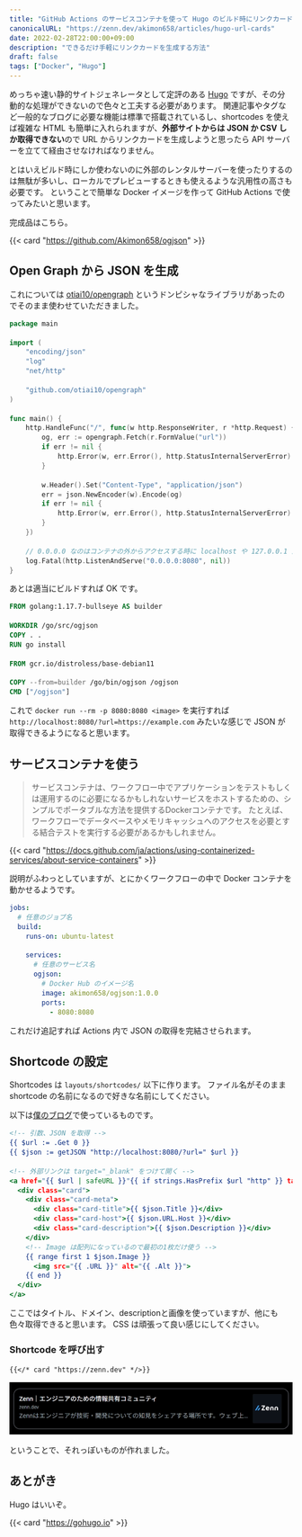 ```yaml
---
title: "GitHub Actions のサービスコンテナを使って Hugo のビルド時にリンクカードを生成する"
canonicalURL: "https://zenn.dev/akimon658/articles/hugo-url-cards"
date: 2022-02-28T22:00:00+09:00
description: "できるだけ手軽にリンクカードを生成する方法"
draft: false
tags: ["Docker", "Hugo"]
---
```


めっちゃ速い静的サイトジェネレータとして定評のある [Hugo](https://gohugo.io) ですが、その分動的な処理ができないので色々と工夫する必要があります。
関連記事やタグなど一般的なブログに必要な機能は標準で搭載されているし、shortcodes を使えば複雑な HTML も簡単に入れられますが、**外部サイトからは JSON か CSV しか取得できない**ので URL からリンクカードを生成しようと思ったら API サーバーを立てて経由させなければなりません。

とはいえビルド時にしか使わないのに外部のレンタルサーバーを使ったりするのは無駄が多いし、ローカルでプレビューするときも使えるような汎用性の高さも必要です。
ということで簡単な Docker イメージを作って GitHub Actions で使ってみたいと思います。

完成品はこちら。

{{< card "https://github.com/Akimon658/ogjson" >}}

## Open Graph から JSON を生成

これについては [otiai10/opengraph](https://github.com/otiai10/opengraph) というドンピシャなライブラリがあったのでそのまま使わせていただきました。

```go
package main

import (
	"encoding/json"
	"log"
	"net/http"

	"github.com/otiai10/opengraph"
)

func main() {
	http.HandleFunc("/", func(w http.ResponseWriter, r *http.Request) {
		og, err := opengraph.Fetch(r.FormValue("url"))
		if err != nil {
			http.Error(w, err.Error(), http.StatusInternalServerError)
		}

		w.Header().Set("Content-Type", "application/json")
		err = json.NewEncoder(w).Encode(og)
		if err != nil {
			http.Error(w, err.Error(), http.StatusInternalServerError)
		}
	})

	// 0.0.0.0 なのはコンテナの外からアクセスする時に localhost や 127.0.0.1 だと上手くいかないからです。もっと良い方法があったら教えてください＞＜
	log.Fatal(http.ListenAndServe("0.0.0.0:8080", nil))
}
```

あとは適当にビルドすれば OK です。

```dockerfile
FROM golang:1.17.7-bullseye AS builder

WORKDIR /go/src/ogjson
COPY . .
RUN go install

FROM gcr.io/distroless/base-debian11

COPY --from=builder /go/bin/ogjson /ogjson
CMD ["/ogjson"]
```

これで `docker run --rm -p 8080:8080 <image>` を実行すれば `http://localhost:8080/?url=https://example.com` みたいな感じで JSON が取得できるようになると思います。

## サービスコンテナを使う

> サービスコンテナは、ワークフロー中でアプリケーションをテストもしくは運用するのに必要になるかもしれないサービスをホストするための、シンプルでポータブルな方法を提供するDockerコンテナです。 たとえば、ワークフローでデータベースやメモリキャッシュへのアクセスを必要とする結合テストを実行する必要があるかもしれません。

{{< card "https://docs.github.com/ja/actions/using-containerized-services/about-service-containers" >}}

説明がふわっとしていますが、とにかくワークフローの中で Docker コンテナを動かせるようです。

```yaml
jobs:
  # 任意のジョブ名
  build:
    runs-on: ubuntu-latest

    services:
      # 任意のサービス名
      ogjson:
        # Docker Hub のイメージ名
        image: akimon658/ogjson:1.0.0
        ports:
          - 8080:8080
```

これだけ追記すれば Actions 内で JSON の取得を完結させられます。

## Shortcode の設定

Shortcodes は `layouts/shortcodes/` 以下に作ります。
ファイル名がそのまま shortcode の名前になるので好きな名前にしてください。

以下は[僕のブログ](https://akimon658.github.io)で使っているものです。

```html:layouts/shortcodes/card.html
<!-- 引数、JSON を取得 -->
{{ $url := .Get 0 }}
{{ $json := getJSON "http://localhost:8080/?url=" $url }}

<!-- 外部リンクは target="_blank" をつけて開く -->
<a href="{{ $url | safeURL }}"{{ if strings.HasPrefix $url "http" }} target="_blank" rel="noopener noreferrer"{{ end }}>
  <div class="card">
    <div class="card-meta">
      <div class="card-title">{{ $json.Title }}</div>
      <div class="card-host">{{ $json.URL.Host }}</div>
      <div class="card-description">{{ $json.Description }}</div>
    </div>
    <!-- Image は配列になっているので最初の1枚だけ使う -->
    {{ range first 1 $json.Image }}
      <img src="{{ .URL }}" alt="{{ .Alt }}">
    {{ end }}
  </div>
</a>
```

ここではタイトル、ドメイン、descriptionと画像を使っていますが、他にも色々取得できると思います。
CSS は頑張って良い感じにしてください。

### Shortcode を呼び出す

```markdown
{{</* card "https://zenn.dev" */>}}
```

![生成されたリンクカード](./zenn-card.webp)

ということで、それっぽいものが作れました。

## あとがき

Hugo はいいぞ。

{{< card "https://gohugo.io" >}}
